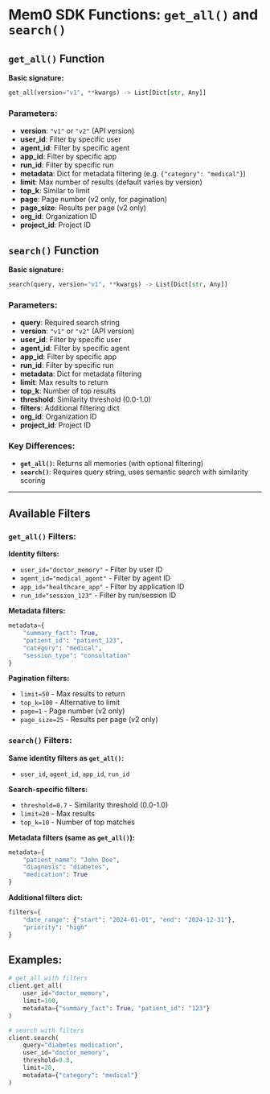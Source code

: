 # Mem0 SDK Functions: `get_all()` and `search()`

## `get_all()` Function

**Basic signature:**
```python
get_all(version="v1", **kwargs) -> List[Dict[str, Any]]
```

### Parameters:
- **version**: `"v1"` or `"v2"` (API version)
- **user_id**: Filter by specific user
- **agent_id**: Filter by specific agent  
- **app_id**: Filter by specific app
- **run_id**: Filter by specific run
- **metadata**: Dict for metadata filtering (e.g. `{"category": "medical"}`)
- **limit**: Max number of results (default varies by version)
- **top_k**: Similar to limit
- **page**: Page number (v2 only, for pagination)
- **page_size**: Results per page (v2 only)
- **org_id**: Organization ID
- **project_id**: Project ID

## `search()` Function

**Basic signature:**
```python
search(query, version="v1", **kwargs) -> List[Dict[str, Any]]
```

### Parameters:
- **query**: Required search string
- **version**: `"v1"` or `"v2"` (API version)
- **user_id**: Filter by specific user
- **agent_id**: Filter by specific agent
- **app_id**: Filter by specific app
- **run_id**: Filter by specific run
- **metadata**: Dict for metadata filtering
- **limit**: Max results to return
- **top_k**: Number of top results
- **threshold**: Similarity threshold (0.0-1.0)
- **filters**: Additional filtering dict
- **org_id**: Organization ID
- **project_id**: Project ID

### Key Differences:
- **`get_all()`**: Returns all memories (with optional filtering)
- **`search()`**: Requires query string, uses semantic search with similarity scoring

---

## Available Filters

### `get_all()` Filters:

**Identity filters:**
- `user_id="doctor_memory"` - Filter by user ID
- `agent_id="medical_agent"` - Filter by agent ID
- `app_id="healthcare_app"` - Filter by application ID
- `run_id="session_123"` - Filter by run/session ID

**Metadata filters:**
```python
metadata={
    "summary_fact": True,
    "patient_id": "patient_123",
    "category": "medical",
    "session_type": "consultation"
}
```

**Pagination filters:**
- `limit=50` - Max results to return
- `top_k=100` - Alternative to limit
- `page=1` - Page number (v2 only)
- `page_size=25` - Results per page (v2 only)

### `search()` Filters:

**Same identity filters as `get_all()`:**
- `user_id`, `agent_id`, `app_id`, `run_id`

**Search-specific filters:**
- `threshold=0.7` - Similarity threshold (0.0-1.0)
- `limit=20` - Max results
- `top_k=10` - Number of top matches

**Metadata filters (same as `get_all()`):**
```python
metadata={
    "patient_name": "John Doe",
    "diagnosis": "diabetes",
    "medication": True
}
```

**Additional filters dict:**
```python
filters={
    "date_range": {"start": "2024-01-01", "end": "2024-12-31"},
    "priority": "high"
}
```

## Examples:

```python
# get_all with filters
client.get_all(
    user_id="doctor_memory",
    limit=100,
    metadata={"summary_fact": True, "patient_id": "123"}
)

# search with filters  
client.search(
    query="diabetes medication",
    user_id="doctor_memory",
    threshold=0.8,
    limit=20,
    metadata={"category": "medical"}
)
```